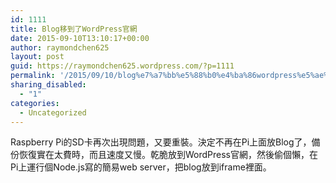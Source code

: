 ```yaml
---
id: 1111
title: Blog移到了WordPress官網
date: 2015-09-10T13:10:17+00:00
author: raymondchen625
layout: post
guid: https://raymondchen625.wordpress.com/?p=1111
permalink: '/2015/09/10/blog%e7%a7%bb%e5%88%b0%e4%ba%86wordpress%e5%ae%98%e7%b6%b2/'
sharing_disabled:
  - "1"
categories:
  - Uncategorized
---
```

Raspberry Pi的SD卡再次出現問題，又要重裝。決定不再在Pi上面放Blog了，備份恢復實在太費時，而且速度又慢。乾脆放到WordPress官網，然後偷個懶，在Pi上運行個Node.js寫的簡易web server，把blog放到iframe裡面。